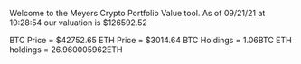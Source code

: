 Welcome to the Meyers Crypto Portfolio Value tool. 
As of 09/21/21 at 10:28:54 our valuation is $126592.52 

BTC Price = $42752.65
 ETH Price = $3014.64
BTC Holdings = 1.06BTC
 ETH holdings = 26.960005962ETH 

